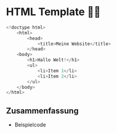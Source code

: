 # HTML Template 👷‍♂️

```java
<!doctype html>
	<html>
		<head>
			<title>Meine Website</title>
		</head>
	<body>
		<h1>Hallo Welt!</h1>
		<ul>
			<li>Item 1</li>
			<li>Item 2</li>
		</ul>
	</body>
</html>
```

## Zusammenfassung
- Beispielcode